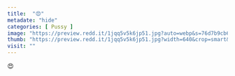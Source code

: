 ```yaml
---
title:  "😍"
metadate: "hide"
categories: [ Pussy ]
image: "https://preview.redd.it/1jqq5v5k6jp51.jpg?auto=webp&s=76d7b9cb6544f4494548d823d91bd030997229f6"
thumb: "https://preview.redd.it/1jqq5v5k6jp51.jpg?width=640&crop=smart&auto=webp&s=7579cb6686a6d589c8b988406f7901d2dcb25aef"
visit: ""
---
```

😍
